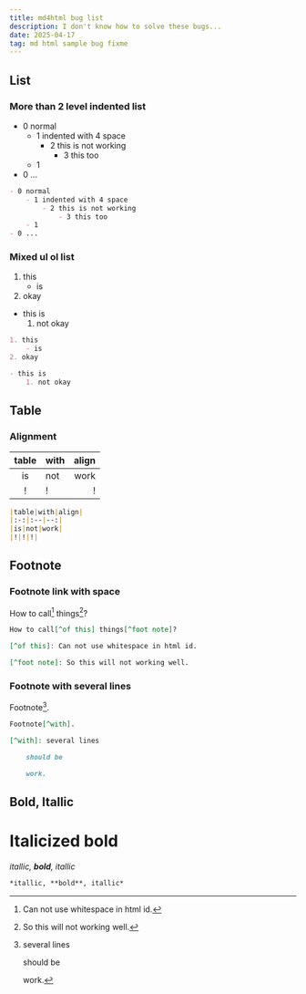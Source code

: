 ```yaml
---
title: md4html bug list
description: I don't know how to solve these bugs...
date: 2025-04-17
tag: md html sample bug fixme
---
```


## List

### More than 2 level indented list

- 0 normal
    - 1 indented with 4 space
        - 2 this is not working
            - 3 this too
    - 1
- 0 ...

```md
- 0 normal
    - 1 indented with 4 space
        - 2 this is not working
            - 3 this too
    - 1
- 0 ...
```

### Mixed ul ol list

1. this
    - is
2. okay

- this is
    1. not okay

```md
1. this
    - is
2. okay

- this is
    1. not okay
```

## Table

### Alignment

|table|with|align|
|:-:|:--|--:|
|is|not|work|
|!|!|!|

```md
|table|with|align|
|:-:|:--|--:|
|is|not|work|
|!|!|!|
```

## Footnote

### Footnote link with space

How to call[^of this] things[^foot note]?

[^of this]: Can not use whitespace in html id. 

[^foot note]: So this will not working well.

```md
How to call[^of this] things[^foot note]?

[^of this]: Can not use whitespace in html id. 

[^foot note]: So this will not working well. 
```

### Footnote with several lines

Footnote[^with]. 

[^with]: several lines

    should be

    work. 

```md
Footnote[^with]. 

[^with]: several lines

    should be

    work. 
```

## Bold, Itallic

# Italicized bold

*itallic, **bold**, itallic*

```md
*itallic, **bold**, itallic*
```
